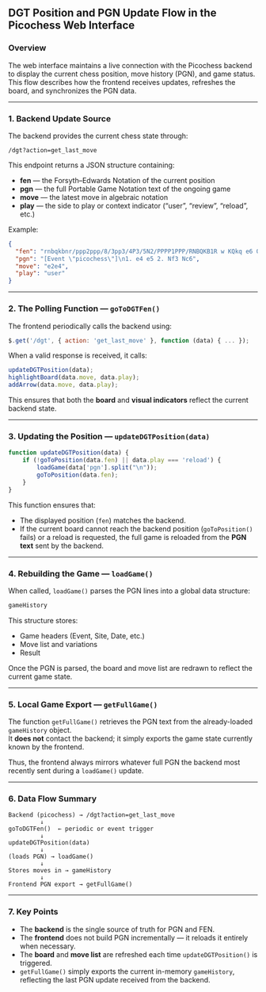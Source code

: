 ## DGT Position and PGN Update Flow in the Picochess Web Interface

### Overview
The web interface maintains a live connection with the Picochess backend to display the current chess position, move history (PGN), and game status.  
This flow describes how the frontend receives updates, refreshes the board, and synchronizes the PGN data.

---

### 1. Backend Update Source
The backend provides the current chess state through:
```
/dgt?action=get_last_move
```
This endpoint returns a JSON structure containing:
- **fen** — the Forsyth–Edwards Notation of the current position  
- **pgn** — the full Portable Game Notation text of the ongoing game  
- **move** — the latest move in algebraic notation  
- **play** — the side to play or context indicator (“user”, “review”, “reload”, etc.)

Example:
```json
{
  "fen": "rnbqkbnr/ppp2ppp/8/3pp3/4P3/5N2/PPPP1PPP/RNBQKB1R w KQkq e6 0 3",
  "pgn": "[Event \"picochess\"]\n1. e4 e5 2. Nf3 Nc6",
  "move": "e2e4",
  "play": "user"
}
```

---

### 2. The Polling Function — `goToDGTFen()`
The frontend periodically calls the backend using:
```js
$.get('/dgt', { action: 'get_last_move' }, function (data) { ... });
```

When a valid response is received, it calls:
```js
updateDGTPosition(data);
highlightBoard(data.move, data.play);
addArrow(data.move, data.play);
```

This ensures that both the **board** and **visual indicators** reflect the current backend state.

---

### 3. Updating the Position — `updateDGTPosition(data)`
```js
function updateDGTPosition(data) {
    if (!goToPosition(data.fen) || data.play === 'reload') {
        loadGame(data['pgn'].split("\n"));
        goToPosition(data.fen);
    }
}
```

This function ensures that:
- The displayed position (`fen`) matches the backend.
- If the current board cannot reach the backend position (`goToPosition()` fails) or a reload is requested, the full game is reloaded from the **PGN text** sent by the backend.

---

### 4. Rebuilding the Game — `loadGame()`
When called, `loadGame()` parses the PGN lines into a global data structure:
```js
gameHistory
```
This structure stores:
- Game headers (Event, Site, Date, etc.)
- Move list and variations
- Result

Once the PGN is parsed, the board and move list are redrawn to reflect the current game state.

---

### 5. Local Game Export — `getFullGame()`
The function `getFullGame()` retrieves the PGN text from the already-loaded `gameHistory` object.  
It **does not** contact the backend; it simply exports the game state currently known by the frontend.

Thus, the frontend always mirrors whatever full PGN the backend most recently sent during a `loadGame()` update.

---

### 6. Data Flow Summary

```
Backend (picochess) → /dgt?action=get_last_move
         ↓
goToDGTFen()  ← periodic or event trigger
         ↓
updateDGTPosition(data)
         ↓
(loads PGN) → loadGame()
         ↓
Stores moves in → gameHistory
         ↓
Frontend PGN export → getFullGame()
```

---

### 7. Key Points

- The **backend** is the single source of truth for PGN and FEN.  
- The **frontend** does not build PGN incrementally — it reloads it entirely when necessary.  
- The **board** and **move list** are refreshed each time `updateDGTPosition()` is triggered.  
- `getFullGame()` simply exports the current in-memory `gameHistory`, reflecting the last PGN update received from the backend.

